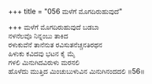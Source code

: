 +++
title = "056 ಮಳೆಗೆ ಮೊಗದಿರುಹುವುದೆ"

+++
ಮಳೆಗೆ ಮೊಗದಿರುಹುವುದೆ ಬಡಬಾ  
ನಳನೆಲವೊ ನಿನ್ನಂಬು ತಾಕಿದ  
ರಳುಕುವೆನೆ ತಾನೆನುತ ರವಿಸುತನೆಚ್ಚನತಿರಥನ  
ಹಿಳುಕು ಕವಿದವು ಭಟನ ಕೈ ಮೈ  
ಗಳಲಿ ಮಿನುಗಿದವಿರುಳು ಮರನಲಿ  
ಹೊಳೆದು ಮುತ್ತಿದ ಮಿಂಚುಬುಳುವಿನ ಮಿನುಗಿನಂದದಲಿ    ॥56॥